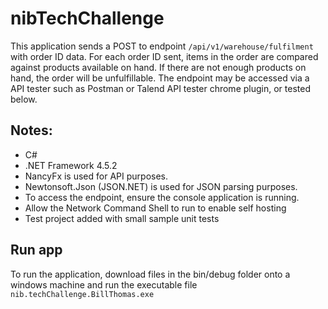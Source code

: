 # nibTechChallenge

This application sends a POST to endpoint `/api/v1/warehouse/fulfilment` with order ID data. For each order ID sent, items in the order are compared against products available on hand. If there are not enough products on hand, the order will be unfulfillable. The endpoint may be accessed via a API tester such as Postman or Talend API tester chrome plugin, or tested below.

## Notes:

* C# 
* .NET Framework 4.5.2
* NancyFx is used for API purposes.
* Newtonsoft.Json (JSON.NET) is used for JSON parsing purposes.
* To access the endpoint, ensure the console application is running.
* Allow the Network Command Shell to run to enable self hosting
* Test project added with small sample unit tests

## Run app

To run the application, download files in the bin/debug folder onto a windows machine and run the executable file `nib.techChallenge.BillThomas.exe`
